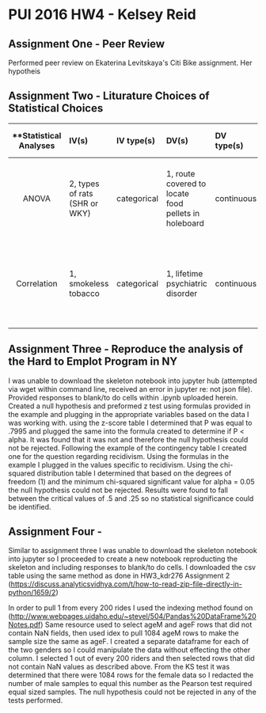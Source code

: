# PUI 2016 HW4 - Kelsey Reid

## Assignment One - Peer Review

Performed peer review on Ekaterina Levitskaya's Citi Bike assignment. Her hypotheis 


## Assignment Two - Liturature Choices of Statistical Choices


| **Statistical Analyses	|  IV(s)  |  IV type(s) |  DV(s)  |  DV type(s)  |  Control Var | Control Var type  | Question to be answered | _H0_ | alpha | link to paper **| 
|:----------:|:----------|:------------|:-------------|:-------------|:------------|:------------- |:------------------|:----:|:-------:|:-------|
ANOVA	| 2, types of rats (SHR or WKY) | categorical | 1, route covered to locate food pellets in holeboard| continuous | N/A | N/A | 	Do SHRs show deficits in spatial working memory compared to WKYs | SHRs spatial working memory >= WKYs spatial working memory | 0.05 | [Spatial Memory in Spontaneously Hypertensive Rats (SHR)](http://journals.plos.org/plosone/article?id=10.1371/journal.pone.0074660)|
|||||||||
|Correlation    | 1, smokeless tobacco | categorical | 1, lifetime psychiatric disorder| continuous | N/A | N/A | 	Is there a correlation between smokeless tobacco and psychiatric disorder | Correlation between smokeless tobacco and psychiatric disorder = 0 | 0.05 | [Psychiatric Correlates of Snuff and Chewing Tobacco Use](http://journals.plos.org/plosone/article?id=10.1371/journal.pone.0113196)|
|||||||||

## Assignment Three - Reproduce the analysis of the Hard to Emplot Program in NY

I was unable to download the skeleton notebook into jupyter hub (attempted via wget within command line, received an error in jupyter re: not json file). Provided responses to blank/to do cells within .ipynb uploaded herein. Created a null hypothesis and preformed z test using formulas provided in the example and plugging in the appropriate variables based on the data I was working with. using the z-score table I determined that P was equal to .7995 and plugged the same into the formula created to determine if P < alpha. It was found that it was not and therefore the null hypothesis could not be rejected.
Following the example of the contingency table I created one for the question regarding recidivism. Using the formulas in the example I plugged in the values specific to recidivism. Using the chi-squared distribution table I determined that based on the degrees of freedom (1) and the minimum chi-squared significant value for alpha = 0.05 the null hypothesis could not be rejected. Results were found to fall between the critical values of .5 and .25 so no statistical significance could be identified. 

## Assignment Four -

Similar to assignment three I was unable to download the skeleton notebook into jupyter so I proceeded to create a new notebook reproducting the skeleton and including responses to blank/to do cells. I downloaded the csv table using the same method as done in HW3_kdr276 Assignment 2 (https://discuss.analyticsvidhya.com/t/how-to-read-zip-file-directly-in-python/1659/2)

In order to pull 1 from every 200 rides I used the indexing method found on (http://www.webpages.uidaho.edu/~stevel/504/Pandas%20DataFrame%20Notes.pdf) Same resource used to select ageM and ageF rows that did not contain NaN fields, then used idex to pull 1084 ageM rows to make the sample size the same as ageF. I created a separate dataframe for each of the two genders so I could manipulate the data without effecting the other column. I selected 1 out of every 200 riders and then selected rows that did not contain NaN values as described above. From the KS test it was determined that there were 1084 rows for the female data so I redacted the number of male samples to equal this number as the Pearson test required equal sized samples. The null hypothesis could not be rejected in any of the tests performed. 

